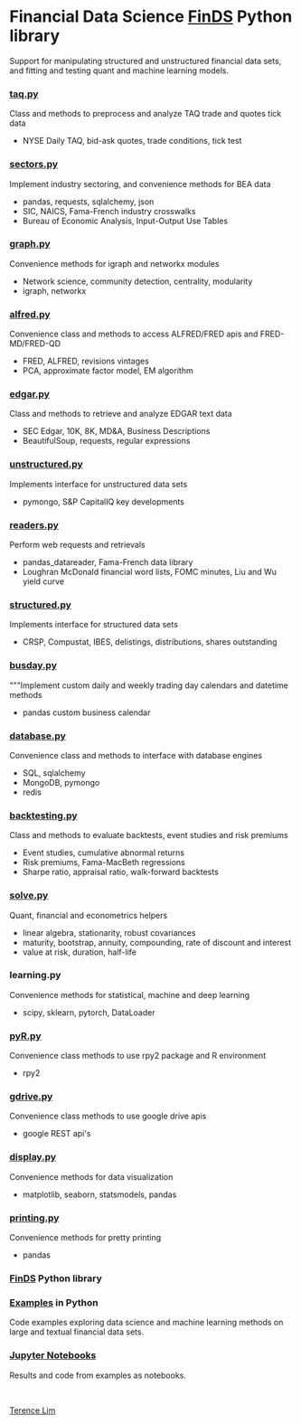 # Financial Data Science [FinDS](finds) Python library

Support for manipulating structured and unstructured financial data sets,
and fitting and testing quant and machine learning models.

### [taq.py](taq.py)

Class and methods to preprocess and analyze TAQ trade and quotes tick data

- NYSE Daily TAQ, bid-ask quotes, trade conditions, tick test


### [sectors.py](sectors.py)

Implement industry sectoring, and convenience methods for BEA data

- pandas, requests, sqlalchemy, json
- SIC, NAICS, Fama-French industry crosswalks
- Bureau of Economic Analysis, Input-Output Use Tables

### [graph.py](graph.py)

Convenience methods for igraph and networkx modules

- Network science, community detection, centrality, modularity
- igraph, networkx


### [alfred.py](alfred.py)

Convenience class and methods to access ALFRED/FRED apis and FRED-MD/FRED-QD

- FRED, ALFRED, revisions vintages
- PCA, approximate factor model, EM algorithm

### [edgar.py](edgar.py)

Class and methods to retrieve and analyze EDGAR text data

- SEC Edgar, 10K, 8K, MD&A, Business Descriptions
- BeautifulSoup, requests, regular expressions

### [unstructured.py](unstructured.py)

Implements interface for unstructured data sets

- pymongo, S&P CapitalIQ key developments

### [readers.py](readers.py)

Perform web requests and retrievals

- pandas_datareader, Fama-French data library
- Loughran McDonald financial word lists, FOMC minutes, Liu and Wu yield curve

### [structured.py](structured.py)

Implements interface for structured data sets

- CRSP, Compustat, IBES, delistings, distributions, shares outstanding

### [busday.py](busday.py)

"""Implement custom daily and weekly trading day calendars and datetime methods

- pandas custom business calendar


### [database.py](database.py)

Convenience class and methods to interface with database engines

- SQL, sqlalchemy
- MongoDB, pymongo
- redis

### [backtesting.py](backtesting.py)

Class and methods to evaluate backtests, event studies and risk premiums

- Event studies, cumulative abnormal returns
- Risk premiums, Fama-MacBeth regressions
- Sharpe ratio, appraisal ratio, walk-forward backtests


### [solve.py](solve.py)

Quant, financial and econometrics helpers

- linear algebra, stationarity, robust covariances
- maturity, bootstrap, annuity, compounding, rate of discount and interest
- value at risk, duration, half-life

### learning.py

Convenience methods for statistical, machine and deep learning

- scipy, sklearn, pytorch, DataLoader

### [pyR.py](pyR.py)

Convenience class methods to use rpy2 package and R environment

- rpy2

### [gdrive.py](gdrive.py)

Convenience class methods to use google drive apis

- google REST api's


### [display.py](display.py)

Convenience methods for data visualization

- matplotlib, seaborn, statsmodels, pandas


### [printing.py](printing.py)

Convenience methods for pretty printing

- pandas








### [FinDS](finds) Python library


### [Examples](examples) in Python

Code examples exploring data science and machine learning methods
on large and textual financial data sets.

### [Jupyter Notebooks](https://github.com/terence-lim/data-science-notebooks)

Results and code from examples as notebooks.

&nbsp;

[Terence Lim](https://www.linkedin.com/in/terencelim)

